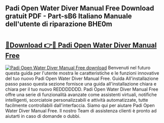 ## Padi Open Water Diver Manual Free Download gratuit PDF - Part-sB6 Italiano Manuale dell'utente di riparazione BHE0m

# <h2><a href="http://dfbvhk.blite.top/?on=Padi+Open+Water+Diver+Manual+Free">🔗Download 👉🔴 Padi Open Water Diver Manual Free</a></h2>

[![Padi Open Water Diver Manual Free download](https://i.imgur.com/lujVjoI.png)](http://dfbvhk.blite.top/?on=Padi+Open+Water+Diver+Manual+Free)
Benvenuti nel futuro questa guida per l'utente mostra le caratteristiche e le funzioni innovative del tuo nuovo Padi Open Water Diver Manual Free. Guida All'installazione passo passo questa sezione fornisce una guida all'installazione chiara e chiara per il tuo nuovo REDDDDDDD. Padi Open Water Diver Manual Free offre una serie di funzionalità avanzate come assistenti virtuali, notifiche intelligenti, scorciatoie personalizzabili e attività automatizzate, tutte facilmente controllabili dall'interfaccia. Siamo qui per aiutare Padi Open Water Diver Manual Free. Il nostro Team di assistenza clienti è pronto ad aiutarti in caso di domande o dubbi.
